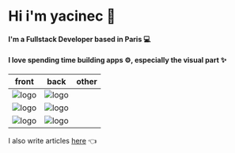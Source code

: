 # Hi i'm yacinec 👋

#### I'm a Fullstack Developer based in Paris 💻

#### I love spending time building apps ⚙️,  especially the visual part ✨
<!--
![logo](https://img.shields.io/badge/React-20232A?style=for-the-badge&logo=react&logoColor=61DAFB)
![logo](https://img.shields.io/badge/Typescript-3178C6?style=for-the-badge&logo=typescript&logoColor=white)
![logo](https://img.shields.io/badge/JavaScript-F7DF1E?style=for-the-badge&logo=javascript&logoColor=black)
![logo](https://img.shields.io/badge/CSS3-1572B6?style=for-the-badge&logo=css3&logoColor=white)

![logo](https://img.shields.io/badge/Express.js-000000?style=for-the-badge&logo=express&logoColor=white)
![logo](https://img.shields.io/badge/Nest.js-E1204E?style=for-the-badge&logo=nestjs&logoColor=white)
![logo](https://img.shields.io/badge/SpringBoot-6EB443?style=for-the-badge&logo=spring&logoColor=white)
-->
| front | back | other |
|---|---|---|
| ![logo](https://img.shields.io/badge/React-20232A?style=for-the-badge&logo=react&logoColor=61DAFB)  | ![logo](https://img.shields.io/badge/Express.js-000000?style=for-the-badge&logo=express&logoColor=white)  |
| ![logo](https://img.shields.io/badge/Typescript-3178C6?style=for-the-badge&logo=typescript&logoColor=white)  | ![logo](https://img.shields.io/badge/SpringBoot-6EB443?style=for-the-badge&logo=spring&logoColor=white)  |
| ![logo](https://img.shields.io/badge/Sass-CD669A?style=for-the-badge&logo=sass&logoColor=white)  | ![logo](https://img.shields.io/badge/Nest.js-E1204E?style=for-the-badge&logo=nestjs&logoColor=white)  |

I also write articles [here](https://dev.to/yacinec) 👈
<!--
**MiciWeb/MiciWeb** is a ✨ _special_ ✨ repository because its `README.md` (this file) appears on your GitHub profile.

Here are some ideas to get you started:

- 🔭 I’m currently working on ...
- 🌱 I’m currently learning ...
- 👯 I’m looking to collaborate on ...
- 🤔 I’m looking for help with ...
- 💬 Ask me about ...
- 📫 How to reach me: ...
- 😄 Pronouns: ...
- ⚡ Fun fact: ...
-->

